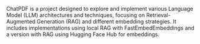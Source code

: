 ChatPDF is a project designed to explore and implement various Language Model (LLM) architectures and techniques, focusing on Retrieval-Augmented Generation (RAG) and different embedding strategies. It includes implementations using local RAG with FastEmbedEmbeddings and a version with RAG using Hugging Face Hub for embeddings.


 
